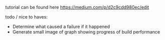 tutorial can be found here https://medium.com/p/d2c9cdd980ec/edit

todo / nice to haves:
  - Determine what caused a failure if it happened
  - Generate small image of graph showing progress of build performance
